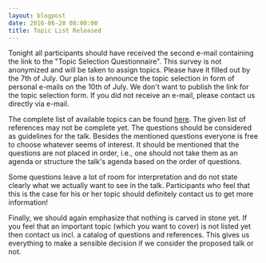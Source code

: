 ```yaml
---
layout: blogpost
date: 2016-06-28 08:00:00
title: Topic List Released
---
```

Tonight all participants should have received the second e-mail containing the link to the "Topic Selection Questionnaire". This survey is not anonymized and will be taken to assign topics. Please have it filled out by the 7th of July. Our plan is to announce the topic selection in form of personal e-mails on the 10th of July. We don't want to publish the link for the topic selection form. If you did not receive an e-mail, please contact us directly via e-mail.

The complete list of available topics can be found [here](topics/). The given list of references may not be complete yet. The questions should be considered as guidelines for the talk. Besides the mentioned questions everyone is free to choose whatever seems of interest. It should be mentioned that the questions are not placed in order, i.e., one should not take them as an agenda or structure the talk's agenda based on the order of questions.

Some questions leave a lot of room for interpretation and do not state clearly what we actually want to see in the talk. Participants who feel that this is the case for his or her topic should definitely contact us to get more information!

Finally, we should again emphasize that nothing is carved in stone yet. If you feel that an important topic (which you want to cover) is not listed yet then contact us incl. a catalog of questions and references. This gives us everything to make a sensible decision if we consider the proposed talk or not.
